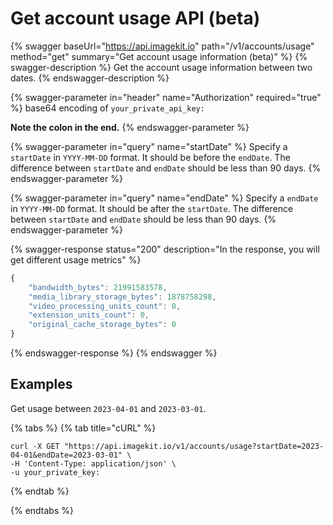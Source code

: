 # Get account usage API (beta)

{% swagger baseUrl="https://api.imagekit.io" path="/v1/accounts/usage" method="get" summary="Get account usage information (beta)" %}
{% swagger-description %}
Get the account usage information between two dates.
{% endswagger-description %}

{% swagger-parameter in="header" name="Authorization" required="true" %}
base64 encoding of `your_private_api_key:`

**Note the colon in the end.**
{% endswagger-parameter %}

{% swagger-parameter in="query" name="startDate" %}
Specify a `startDate` in `YYYY-MM-DD` format. It should be before the `endDate`. The difference between `startDate` and `endDate` should be less than 90 days.
{% endswagger-parameter %}

{% swagger-parameter in="query" name="endDate" %}
Specify a `endDate` in `YYYY-MM-DD` format. It should be after the `startDate`. The difference between `startDate` and `endDate` should be less than 90 days.
{% endswagger-parameter %}

{% swagger-response status="200" description="In the response, you will get different usage metrics" %}
```javascript
{
    "bandwidth_bytes": 21991583578,
    "media_library_storage_bytes": 1878758298,
    "video_processing_units_count": 0,
    "extension_units_count": 0,
    "original_cache_storage_bytes": 0
}
```
{% endswagger-response %}
{% endswagger %}



## Examples

Get usage between `2023-04-01` and `2023-03-01`.

{% tabs %}
{% tab title="cURL" %}
```basic
curl -X GET "https://api.imagekit.io/v1/accounts/usage?startDate=2023-04-01&endDate=2023-03-01" \
-H 'Content-Type: application/json' \
-u your_private_key:
```
{% endtab %}

{% endtabs %}
